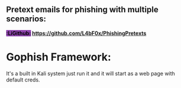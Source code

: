 ## **Pretext emails for phishing with multiple scenarios:**

**<mark style="background: #8e44ad;">:LiGithub:</mark> https://github.com/L4bF0x/PhishingPretexts**


# **Gophish Framework:**

It's a built in Kali system just run it and it will start as a web page with default creds.

